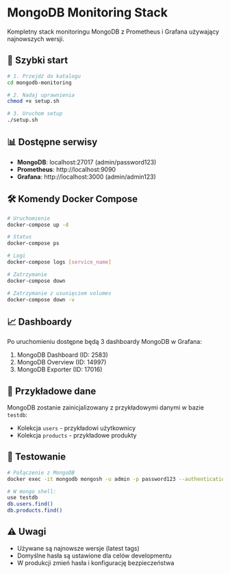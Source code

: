 # MongoDB Monitoring Stack

Kompletny stack monitoringu MongoDB z Prometheus i Grafana używający najnowszych wersji.

## 🚀 Szybki start

```bash
# 1. Przejdź do katalogu
cd mongodb-monitoring

# 2. Nadaj uprawnienia
chmod +x setup.sh

# 3. Uruchom setup
./setup.sh
```

## 📊 Dostępne serwisy

- **MongoDB**: localhost:27017 (admin/password123)
- **Prometheus**: http://localhost:9090
- **Grafana**: http://localhost:3000 (admin/admin123)

## 🛠️ Komendy Docker Compose

```bash
# Uruchomienie
docker-compose up -d

# Status
docker-compose ps

# Logi
docker-compose logs [service_name]

# Zatrzymanie
docker-compose down

# Zatrzymanie z usunięciem volumes
docker-compose down -v
```

## 📈 Dashboardy

Po uruchomieniu dostępne będą 3 dashboardy MongoDB w Grafana:
1. MongoDB Dashboard (ID: 2583)
2. MongoDB Overview (ID: 14997)  
3. MongoDB Exporter (ID: 17016)

## 💾 Przykładowe dane

MongoDB zostanie zainicjalizowany z przykładowymi danymi w bazie `testdb`:
- Kolekcja `users` - przykładowi użytkownicy
- Kolekcja `products` - przykładowe produkty

## 🧪 Testowanie

```bash
# Połączenie z MongoDB
docker exec -it mongodb mongosh -u admin -p password123 --authenticationDatabase admin

# W mongo shell:
use testdb
db.users.find()
db.products.find()
```

## ⚠️ Uwagi

- Używane są najnowsze wersje (latest tags)
- Domyślne hasła są ustawione dla celów developmentu
- W produkcji zmień hasła i konfigurację bezpieczeństwa